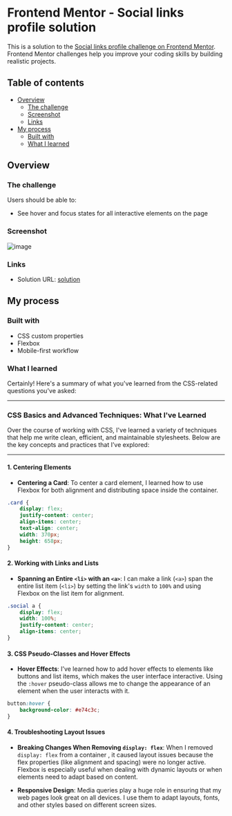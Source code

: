 # Frontend Mentor - Social links profile solution

This is a solution to the [Social links profile challenge on Frontend Mentor](https://www.frontendmentor.io/challenges/social-links-profile-UG32l9m6dQ). Frontend Mentor challenges help you improve your coding skills by building realistic projects. 

## Table of contents

- [Overview](#overview)
  - [The challenge](#the-challenge)
  - [Screenshot](#screenshot)
  - [Links](#links)
- [My process](#my-process)
  - [Built with](#built-with)
  - [What I learned](#what-i-learned)


## Overview

### The challenge

Users should be able to:

- See hover and focus states for all interactive elements on the page

### Screenshot

![image](https://github.com/user-attachments/assets/08f0ed2a-9e4b-4ad9-965d-c6fc3933ca8b)



### Links

- Solution URL: [solution](https://simgrant.github.io/social_links/)

## My process

### Built with

- CSS custom properties
- Flexbox
- Mobile-first workflow

### What I learned

Certainly! Here's a summary of what you've learned from the CSS-related questions you've asked:

---

### **CSS Basics and Advanced Techniques: What I've Learned**

Over the course of working with CSS, I've learned a variety of techniques that help me write clean, efficient, and maintainable stylesheets. Below are the key concepts and practices that I’ve explored:

---

#### **1. Centering Elements**
- **Centering a Card**: To center a card element, I learned how to use Flexbox for both alignment and distributing space inside the container.

```css
.card {
    display: flex;
    justify-content: center;
    align-items: center;
    text-align: center;
    width: 370px;
    height: 658px;
}
```

#### **2. Working with Links and Lists**
- **Spanning an Entire `<li>` with an `<a>`**: I can make a link (`<a>`) span the entire list item (`<li>`) by setting the link's `width` to `100%` and using Flexbox on the list item for alignment.

```css
.social a {
    display: flex;
    width: 100%;
    justify-content: center;
    align-items: center;
}
```

#### **3. CSS Pseudo-Classes and Hover Effects**
- **Hover Effects**: I’ve learned how to add hover effects to elements like buttons and list items, which makes the user interface interactive. Using the `:hover` pseudo-class allows me to change the appearance of an element when the user interacts with it.

```css
button:hover {
    background-color: #e74c3c;
}
```

#### **4. Troubleshooting Layout Issues**
- **Breaking Changes When Removing `display: flex`**: When I removed `display: flex` from a container , it caused layout issues because the flex properties (like alignment and spacing) were no longer active. Flexbox is especially useful when dealing with dynamic layouts or when elements need to adapt based on content.
  
- **Responsive Design**: Media queries play a huge role in ensuring that my web pages look great on all devices. I use them to adapt layouts, fonts, and other styles based on different screen sizes.




